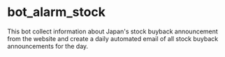 # bot_alarm_stock
This bot collect information about Japan's stock buyback announcement from the website and create a daily automated email of all stock buyback announcements for the day.
